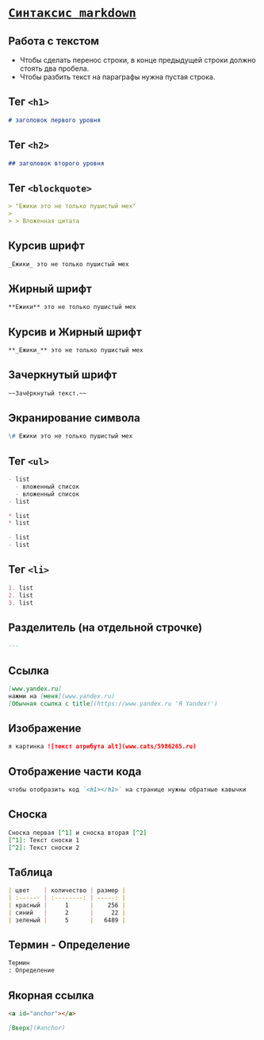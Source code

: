 # [`Синтаксис markdown`](../index.md)

## Работа с текстом

- Чтобы сделать перенос строки, в конце предыдущей строки должно стоять два пробела.
- Чтобы разбить текст на параграфы нужна пустая строка.

## Тег `<h1>`

```md
# заголовок первого уровня
```

## Тег `<h2>`

```md
## заголовок второго уровня
```

## Тег `<blockquote>`

```md
> "Ежики это не только пушистый мех"
>
> > Вложенная цитата
```

## Курсив шрифт

```md
_Ежики_ это не только пушистый мех
```

## Жирный шрифт

```md
**Ежики** это не только пушистый мех
```

## Курсив и Жирный шрифт

```md
**_Ежики_** это не только пушистый мех
```

## Зачеркнутый шрифт

```md
~~Зачёркнутый текст.~~
```

## Экранирование символа

```md
\# Ежики это не только пушистый мех
```

## Тег `<ul>`

```md
- list
  - вложенный список
  - вложенный список
- list

* list
* list

- list
- list
```

## Тег `<li>`

```md
1. list
2. list
3. list
```

## Разделитель (на отдельной строчке)

```md
---
```

## Ссылка

```md
[www.yandex.ru]
нажми на [меня](www.yandex.ru)
[Обычная ссылка с title](https://www.yandex.ru 'Я Yandex!')
```

## Изображение

```md
я картинка ![текст атрибута alt](www.cats/5986265.ru)
```

## Отображение части кода

```md
чтобы отобразить код `<h1></h1>` на странице нужны обратные кавычки
```

## Сноска

```md
Сноска первая [^1] и сноска вторая [^2]
[^1]: Текст сноски 1
[^2]: Текст сноски 2
```

## Таблица

```md
| цвет    | количество | размер |
| :------ | :--------: | -----: |
| красный |     1      |    256 |
| синий   |     2      |     22 |
| зеленый |     5      |   6489 |
```

## Термин - Определение

```md
Термин
: Определение
```

## Якорная ссылка

```md
<a id="anchor"></a>

[Вверх](#anchor)
```
